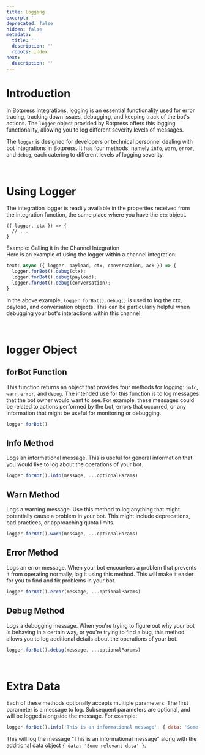 ```yaml
---
title: Logging
excerpt: ''
deprecated: false
hidden: false
metadata:
  title: ''
  description: ''
  robots: index
next:
  description: ''
---
```

# Introduction

In Botpress Integrations, logging is an essential functionality used for error tracing, tracking down issues, debugging, and keeping track of the bot's actions. The `logger` object provided by Botpress offers this logging functionality, allowing you to log different severity levels of messages.

The `logger` is designed for developers or technical personnel dealing with bot integrations in Botpress. It has four methods, namely `info`, `warn`, `error`, and `debug`, each catering to different levels of logging severity.

<br />

# Using Logger

The integration logger is readily available in the properties received from the integration function, the same place where you have the `ctx` object.

```text
({ logger, ctx }) => {
  // ...
}
```

Example: Calling it in the Channel Integration  
Here is an example of using the logger within a channel integration:

```javascript
text: async ({ logger, payload, ctx, conversation, ack }) => {
  logger.forBot().debug(ctx);
  logger.forBot().debug(payload);
  logger.forBot().debug(conversation);
}
```

In the above example, `logger.forBot().debug()` is used to log the ctx, payload, and conversation objects. This can be particularly helpful when debugging your bot's interactions within this channel.

<br />

# logger Object

## forBot Function

This function returns an object that provides four methods for logging: `info`, `warn`, `error`, and `debug`. The intended use for this function is to log messages that the bot owner would want to see. For example, these messages could be related to actions performed by the bot, errors that occurred, or any information that might be useful for monitoring or debugging.

```javascript
logger.forBot()
```

## Info Method

Logs an informational message. This is useful for general information that you would like to log about the operations of your bot.

```javascript
logger.forBot().info(message, ...optionalParams)
```

## Warn Method

Logs a warning message. Use this method to log anything that might potentially cause a problem in your bot. This might include deprecations, bad practices, or approaching quota limits.

```javascript
logger.forBot().warn(message, ...optionalParams)
```

## Error Method

Logs an error message. When your bot encounters a problem that prevents it from operating normally, log it using this method. This will make it easier for you to find and fix problems in your bot.

```javascript
logger.forBot().error(message, ...optionalParams)
```

## Debug Method

Logs a debugging message. When you're trying to figure out why your bot is behaving in a certain way, or you're trying to find a bug, this method allows you to log additional details about the operations of your bot.

```javascript
logger.forBot().debug(message, ...optionalParams)
```

<br />

# Extra Data

Each of these methods optionally accepts multiple parameters. The first parameter is a message to log. Subsequent parameters are optional, and will be logged alongside the message. For example:

```javascript
logger.forBot().info('This is an informational message', { data: 'Some relevant data' })
```

This will log the message "This is an informational message" along with the additional data object `{ data: 'Some relevant data' }`.